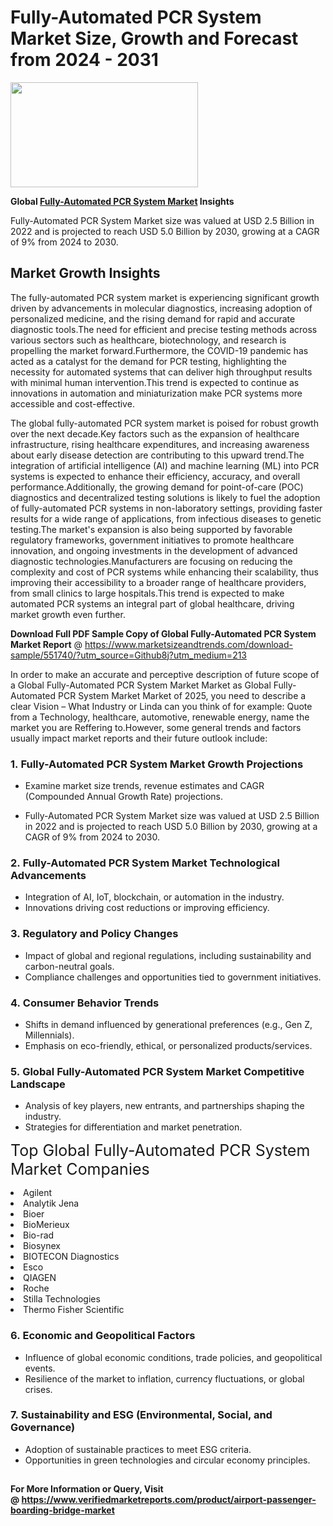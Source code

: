 <H1>Fully-Automated PCR System Market Size, Growth and Forecast from 2024 - 2031</H1><img class="aligncenter size-medium wp-image-584254" src="https://thirdeyenews.in/wp-content/uploads/2024/09/Global-Market-Research-300x168.jpeg" alt="" width="300" height="168" /><p><strong>Global&nbsp;<a href="https://www.marketsizeandtrends.com/download-sample/551740/?utm_source=Github8j?utm_medium=213">Fully-Automated PCR System Market</a> Insights</strong></p><p>Fully-Automated PCR System Market size was valued at USD 2.5 Billion in 2022 and is projected to reach USD 5.0 Billion by 2030, growing at a CAGR of 9% from 2024 to 2030.</p><p><h2>Market Growth Insights</h2> <p>The fully-automated PCR system market is experiencing significant growth driven by advancements in molecular diagnostics, increasing adoption of personalized medicine, and the rising demand for rapid and accurate diagnostic tools.The need for efficient and precise testing methods across various sectors such as healthcare, biotechnology, and research is propelling the market forward.Furthermore, the COVID-19 pandemic has acted as a catalyst for the demand for PCR testing, highlighting the necessity for automated systems that can deliver high throughput results with minimal human intervention.This trend is expected to continue as innovations in automation and miniaturization make PCR systems more accessible and cost-effective.</p> <p></p> <p>The global fully-automated PCR system market is poised for robust growth over the next decade.Key factors such as the expansion of healthcare infrastructure, rising healthcare expenditures, and increasing awareness about early disease detection are contributing to this upward trend.The integration of artificial intelligence (AI) and machine learning (ML) into PCR systems is expected to enhance their efficiency, accuracy, and overall performance.Additionally, the growing demand for point-of-care (POC) diagnostics and decentralized testing solutions is likely to fuel the adoption of fully-automated PCR systems in non-laboratory settings, providing faster results for a wide range of applications, from infectious diseases to genetic testing.The market's expansion is also being supported by favorable regulatory frameworks, government initiatives to promote healthcare innovation, and ongoing investments in the development of advanced diagnostic technologies.Manufacturers are focusing on reducing the complexity and cost of PCR systems while enhancing their scalability, thus improving their accessibility to a broader range of healthcare providers, from small clinics to large hospitals.This trend is expected to make automated PCR systems an integral part of global healthcare, driving market growth even further.</p> <p></p><p><span class=""><strong>Download Full PDF Sample Copy of Global Fully-Automated PCR System Market Report</strong> @ <a href="https://www.marketsizeandtrends.com/download-sample/551740/?utm_source=Github8j?utm_medium=213" target="_blank">https://www.marketsizeandtrends.com/download-sample/551740/?utm_source=Github8j?utm_medium=213</a></span></p><p>In order to make an accurate and perceptive description of future scope of a Global&nbsp;Fully-Automated PCR System Market Market as Global&nbsp;Fully-Automated PCR System Market Market of 2025, you need to describe a clear Vision &ndash; What Industry or Linda can you think of for example: Quote from a Technology, healthcare, automotive, renewable energy, name the market you are Reffering to.However, some general trends and factors usually impact market reports and their future outlook include:</p><h3>1.&nbsp;<strong>Fully-Automated PCR System Market Growth Projections</strong></h3><ul><li>Examine market size trends, revenue estimates and CAGR (Compounded Annual Growth Rate) projections.</li><li><p>Fully-Automated PCR System Market size was valued at USD 2.5 Billion in 2022 and is projected to reach USD 5.0 Billion by 2030, growing at a CAGR of 9% from 2024 to 2030.</p></li></ul><h3>2.&nbsp;<strong>Fully-Automated PCR System Market Technological Advancements</strong></h3><ul><li>Integration of AI, IoT, blockchain, or automation in the industry.</li><li>Innovations driving cost reductions or improving efficiency.</li></ul><h3>3.&nbsp;<strong>Regulatory and Policy Changes</strong></h3><ul><li>Impact of global and regional regulations, including sustainability and carbon-neutral goals.</li><li>Compliance challenges and opportunities tied to government initiatives.</li></ul><h3>4.&nbsp;<strong>Consumer Behavior Trends</strong></h3><ul><li>Shifts in demand influenced by generational preferences (e.g., Gen Z, Millennials).</li><li>Emphasis on eco-friendly, ethical, or personalized products/services.</li></ul><h3>5.&nbsp;<strong>Global Fully-Automated PCR System Market Competitive Landscape</strong></h3><ul><li>Analysis of key players, new entrants, and partnerships shaping the industry.</li><li>Strategies for differentiation and market penetration.</li></ul><p data-pm-slice="1 1 []"><span style="color: inherit; font-family: inherit; font-size: 25px;">Top Global Fully-Automated PCR System Market Companies</span></p><div class="" data-test-id=""><p><li>Agilent</li><li> Analytik Jena</li><li> Bioer</li><li> BioMerieux</li><li> Bio-rad</li><li> Biosynex</li><li> BIOTECON Diagnostics</li><li> Esco</li><li> QIAGEN</li><li> Roche</li><li> Stilla Technologies</li><li> Thermo Fisher Scientific</li></p></div><h3>6.&nbsp;<strong>Economic and Geopolitical Factors</strong></h3><ul><li>Influence of global economic conditions, trade policies, and geopolitical events.</li><li>Resilience of the market to inflation, currency fluctuations, or global crises.</li></ul><h3>7.&nbsp;<strong>Sustainability and ESG (Environmental, Social, and Governance)</strong></h3><ul><li>Adoption of sustainable practices to meet ESG criteria.</li><li>Opportunities in green technologies and circular economy principles.</li></ul><h2><strong style="font-size: 14px;">For More Information or Query, Visit @&nbsp;</strong><a style="background-color: #ffffff; font-size: 14px;" href="https://www.marketsizeandtrends.com/report/fully-automated-pcr-system-market/" target="_blank">https://www.verifiedmarketreports.com/product/airport-passenger-boarding-bridge-market</a></h2>